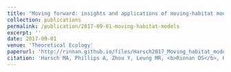 ```yaml
---
title: "Moving forward: insights and applications of moving‐habitat models for climate change ecology"
collection: publications
permalink: /publication/2017-09-01-moving-habitat-models
excerpt: ''
date: 2017-09-01
venue: 'Theoretical Ecology'
paperurl: 'http://rinnan.github.io/files/Harsch2017_Moving_habitat_models.pdf'
citation: 'Harsch MA, Phillips A, Zhou Y, Leung MR, <b>Rinnan DS</b>, Kot M (2017). "Moving forward: insights and applications of moving‐habitat models for climate change ecology." <i>Journal of Ecology</i>, 105(5), 1169-1181. <a href="https://doi.org/10.1111/1365-2745.12724"></a>'
---
```

